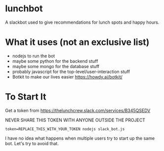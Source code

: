 # lunchbot
A slackbot used to give recommendations for lunch spots and happy hours.

# What it uses (not an exclusive list)
- nodejs to run the bot
- maybe some python for the backend stuff
- maybe some mongo for the database stuff
- probably javascript for the top-level/user-interaction stuff
- Botkit to make our lives easier https://howdy.ai/botkit/

# To Start It
Get a token from https://thelunchcrew.slack.com/services/B345QSEDV

NEVER SHARE THIS TOKEN WITH ANYONE OUTSIDE THE PROJECT

```
token=REPLACE_THIS_WITH_YOUR_TOKEN nodejs slack_bot.js
```

I have no idea what happens when multiple users try to start up the same bot. Let's try to avoid that.
